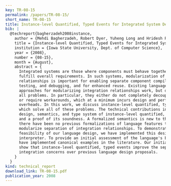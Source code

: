 ```yaml
---
key: TR-08-15
permalink: /papers/TR-08-15/
short_name: TR-08-15
title: Instance-level Quantified, Typed Events for Integrated System Design
bib: |
  @techreport{bagherzadeh2008instance,
    author = {Mehdi Bagherzadeh, Robert Dyer, Yuheng Long and Hridesh Rajan},
    title = {Instance-level Quantified, Typed Events for Integrated System Design},
    institution = {Iowa State University, Dept. of Computer Science},
    year = {2008},
    number = {08-15},
    month = {August},
    abstract = {
      Integrated systems are those where components must behave together in order to
      fulfill overall requirements. In such systems, modularization of integration
      relationships is important for enabling separate component compilation,
      testing, and debugging, and for enhanced reuse. Existing languages and
      approaches for modularizing integration relationships work, but do not solve
      all problems. In particular, they either do not completely decouple components
      or require workarounds, which at a minimum incurs design and performance
      overheads. In this work, we discuss instance-level quantified, typed events,
      which solve all of these problems. The technical contributions include: the
      design, semantics, and type system of instance-level quantified, typed events
      and a proof of its soundness. A formalized semantics is new to this paper, as
      there have been no previous formalizations of language features that aim to
      modularize separation of integration relationships. To demonstrate the
      feasibility of our language design, we have implemented this design in an
      interpreter. To provide an initial assessment of the language's benefits, we
      have implemented canonical examples in the literature. Our initial assessments
      show that instance-level quantified, typed events improve the separation of
      integration concerns over previous language design proposals.
    }
  }
kind: technical_report
download_link: TR-08-15.pdf
publication_year: 2008
---
```

